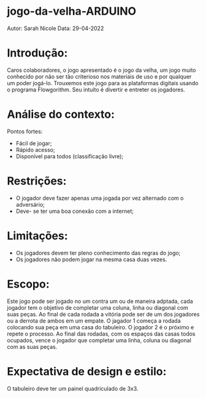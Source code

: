 # jogo-da-velha-ARDUINO

Autor: Sarah Nicole
Data: 29-04-2022

# Introdução:
Caros colaboradores, o jogo apresentado é o jogo da velha, um jogo muito conhecido por não ser tão criterioso nos materiais de uso e por qualquer um poder jogá-lo. Trouxemos este jogo para as plataformas digitais usando o programa Flowgorithm. Seu intuíto é divertir e entreter os jogadores.

# Análise do contexto:
Pontos fortes:
- Fácil de jogar;
- Rápido acesso;
- Disponível para todos (classificação livre);

# Restrições:
- O jogador deve fazer apenas uma jogada por vez alternado com o adversário;
- Deve- se ter uma boa conexão com a internet;

# Limitações:
- Os jogadores devem ter pleno conhecimento das regras do jogo;
- Os jogadores não podem jogar na mesma casa duas vezes.

# Escopo:
Este jogo pode ser jogado no um contra um ou de maneira adptada, cada jogador tem o objetivo de completar uma coluna, linha ou diagonal com suas peças. Ao final de cada rodada a vitória pode ser de um dos jogadores ou a derrota de ambos em um empate. O jagador 1 começa a rodada colocando sua peça em uma casa do tabuleiro. O jogador 2 é o próximo e repete o processo. Ao final das rodadas, com os espaços das casas todos ocupados, vence o jogador que completar uma linha, coluna ou diagonal com as suas peças.

# Expectativa de design e estilo:
O tabuleiro deve ter um painel quadriculado de 3x3.
